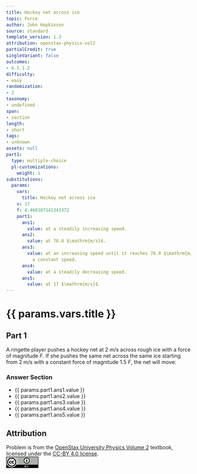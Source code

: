 ```yaml
---
title: Hockey net across ice
topic: Force
author: John Hopkinson
source: standard
template_version: 1.3
attribution: openstax-physics-vol2
partialCredit: true
singleVariant: false
outcomes:
- 6.5.1.2
difficulty:
- easy
randomization:
- 2
taxonomy:
- undefined
span:
- section
length:
- short
tags:
- unknown
assets: null
part1:
  type: multiple-choice
  pl-customizations:
    weight: 1
substitutions:
  params:
    vars:
      title: Hockey net across ice
    v: 17
    f: 4.468107141343372
    part1:
      ans1:
        value: at a steadily increasing speed.
      ans2:
        value: at 76.0 $\mathrm{m/s}$.
      ans3:
        value: at an increasing speed until it reaches 76.0 $\mathrm{m/s}$ then at
          a constant speed.
      ans4:
        value: at a steadily decreasing speed.
      ans5:
        value: at 17 $\mathrm{m/s}$.
---
```

# {{ params.vars.title }}

## Part 1

A ringette player pushes a hockey net at 2 $\mathrm{m/s}$ across rough ice with a force of magnitude $F$.
If she pushes the same net across the same ice starting from 2 $\mathrm{m/s}$ with a constant force of magnitude 1.5 $F$, the net will move:

### Answer Section

- {{ params.part1.ans1.value }}
- {{ params.part1.ans2.value }}
- {{ params.part1.ans3.value }}
- {{ params.part1.ans4.value }}
- {{ params.part1.ans5.value }}

## Attribution

Problem is from the [OpenStax University Physics Volume 2](https://openstax.org/details/books/university-physics-volume-2) textbook, licensed under the [CC-BY 4.0 license](https://creativecommons.org/licenses/by/4.0/).<br>![Image representing the Creative Commons 4.0 BY license.](https://raw.githubusercontent.com/firasm/bits/master/by.png)